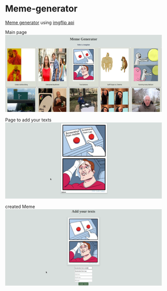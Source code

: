 # Meme-generator

[Meme generator](https://simple-memegenerator.web.app/) using [imgflip api](https://imgflip.com/api)  

Main page  
![Screenshot 1](scs/1.png)  

Page to add your texts  
![Screenshot 2](scs/2.png)  

created Meme  
![Screenshot 3](scs/3.png) 



